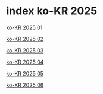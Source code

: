 # index ko-KR 2025

<a href="./01">ko-KR 2025 01</a>

<a href="./02">ko-KR 2025 02</a>

<a href="./03">ko-KR 2025 03</a>

<a href="./04">ko-KR 2025 04</a>

<a href="./05">ko-KR 2025 05</a>

<a href="./06">ko-KR 2025 06</a>
